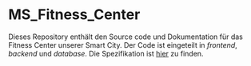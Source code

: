 # MS_Fitness_Center

Dieses Repository enthält den Source code und Dokumentation für das Fitness Center unserer Smart City. Der Code ist eingeteilt in *frontend*, *backend* und *database*. Die Spezifikation ist [hier](https://sgse-2020.github.io/Spezifikation/#/./malte_riechmann/spezifikation_fitnesscenter) zu finden.